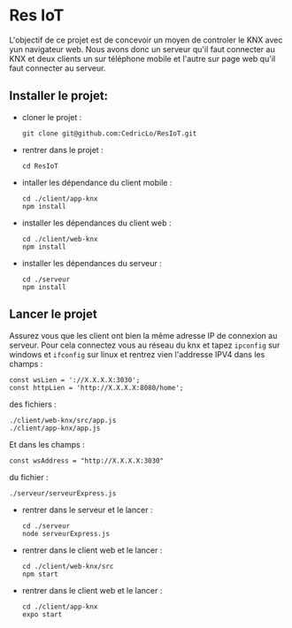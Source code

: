 # Res IoT  
L'objectif de ce projet est de concevoir un moyen de controler le KNX avec yun navigateur web. Nous avons donc un serveur qu'il faut connecter au KNX et deux clients un sur téléphone mobile et l'autre sur page web qu'il faut connecter au serveur.
  
## Installer le projet:
* cloner le projet :  
  ```
  git clone git@github.com:CedricLo/ResIoT.git
  ```

* rentrer dans le projet :   
  ```
  cd ResIoT
  ```
  
* intaller les dépendance du client mobile :  
  ```
  cd ./client/app-knx 
  npm install
  ```

* installer les dépendances du client web :   
  ```
  cd ./client/web-knx
  npm install
  ```

* installer les dépendances du serveur :  
  ```
  cd ./serveur
  npm install
  ```

## Lancer le projet
  Assurez vous que les client ont bien la même adresse IP de connexion au serveur.
  Pour cela connectez vous au réseau du knx et tapez `ipconfig` sur windows et `ifconfig` sur linux et rentrez vien l'addresse IPV4 dans les champs :
  ```
  const wsLien = '://X.X.X.X:3030';
  const httpLien = 'http://X.X.X.X:8080/home';
  ```
  des fichiers :
  ```
  ./client/web-knx/src/app.js
  ./client/app-knx/app.js
  ```
  Et dans les champs : 
  ```
  const wsAddress = "http://X.X.X.X:3030"
  ```
  du fichier :
  ```
  ./serveur/serveurExpress.js
  ```

* rentrer dans le serveur et le lancer : 
  ``` 
  cd ./serveur
  node serveurExpress.js
  ```
  
* rentrer dans le client web et le lancer : 
  ```
  cd ./client/web-knx/src
  npm start
  ```

* rentrer dans le client web et le lancer : 
  ```
  cd ./client/app-knx
  expo start
  ```
